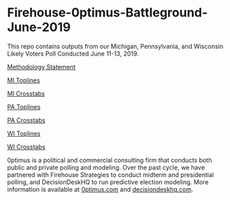# Firehouse-0ptimus-Battleground-June-2019
This repo contains outputs from our Michigan, Pennsylvania, and Wisconsin Likely Voters Poll Conducted June 11-13, 2019.

<a href="">Methodology Statement</a>

<a href="https://github.com/optimus-forecasting-and-polling/Firehouse-0ptimus-Battleground-June-2019/blob/master/FH_0ptimus_0613_MI_Toplines.pdf">MI Toplines</a>

<a href="https://github.com/optimus-forecasting-and-polling/Firehouse-0ptimus-Battleground-June-2019/blob/master/Crosstabs_MI_June2019.pdf">MI Crosstabs</a>

<a href="https://github.com/optimus-forecasting-and-polling/Firehouse-0ptimus-Battleground-June-2019/blob/master/FH_0ptimus_0613_PA_Toplines.pdf">PA Toplines</a>

<a href="https://github.com/optimus-forecasting-and-polling/Firehouse-0ptimus-Battleground-June-2019/blob/master/Crosstabs_PA_June2019.pdf">PA Crosstabs</a>

<a href="https://github.com/optimus-forecasting-and-polling/Firehouse-0ptimus-Battleground-June-2019/blob/master/FH_0ptimus_0613_WI_Toplines.pdf">WI Toplines</a>

<a href="https://github.com/optimus-forecasting-and-polling/Firehouse-0ptimus-Battleground-June-2019/blob/master/Crosstabs_WI_June2019.pdf">WI Crosstabs</a>


0ptimus is a political and commercial consulting firm that conducts both public and private polling and modeling. Over the past cycle, we have partnered with Firehouse Strategies to conduct midterm and presidential polling, and DecisionDeskHQ to run predictive election modeling. More information is available at <a href="https://www.0ptimus.com">0ptimus.com</a> and <a href="https://www.decisiondeskhq.com">decisiondeskhq.com</a>. 
